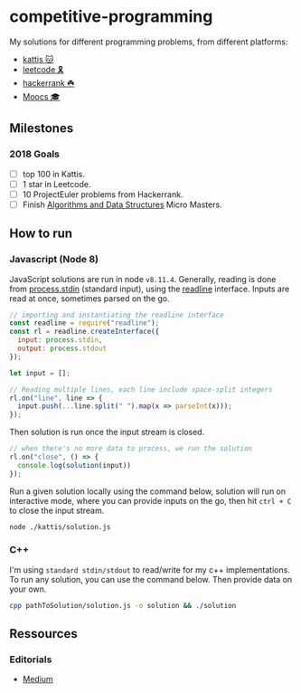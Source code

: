 # competitive-programming

My solutions for different programming problems, from different platforms:

- [kattis 🐱](https://open.kattis.com)
- [leetcode 🎗](https://leetcode.com/)
- [hackerrank ☘️](https://hackerrank.com/)
- [Moocs 🎓](https://www.edx.org/)

## Milestones

### 2018 Goals

- [ ] top 100 in Kattis.
- [ ] 1 star in Leetcode.
- [ ] 10 ProjectEuler problems from Hackerrank.
- [ ] Finish [Algorithms and Data Structures](https://www.edx.org/micromasters/ucsandiegox-algorithms-and-data-structures) Micro Masters.

## How to run

### Javascript (Node 8)

JavaScript solutions are run in node `v8.11.4`.
Generally, reading is done from [process.stdin](https://nodejs.org/api/process.html#process_process_stdin) (standard input), using the [readline](https://nodejs.org/api/readline.html) interface. Inputs are read at once, sometimes parsed on the go.

```js
// importing and instantiating the readline interface
const readline = require("readline");
const rl = readline.createInterface({
  input: process.stdin,
  output: process.stdout
});

let input = [];

// Reading multiple lines, each line include space-split integers
rl.on("line", line => {
  input.push(...line.split(" ").map(x => parseInt(x)));
});
```

Then solution is run once the input stream is closed.

```js
// when there's no more data to process, we run the solution
rl.on("close", () => {
  console.log(solution(input))
});
```

Run a given solution locally using the command below, solution will run on interactive mode, where you can provide inputs on the go, then hit `ctrl + C` to close the input stream.

```bash
node ./kattis/solution.js
```

### C++

I'm using `standard stdin/stdout` to read/write for my c++ implementations.
To run any solution, you can use the command below. Then provide data on your own.

```bash
cpp pathToSolution/solution.js -o solution && ./solution
```

## Ressources

### Editorials

- [Medium](https://medium.com/@TheZaki)
